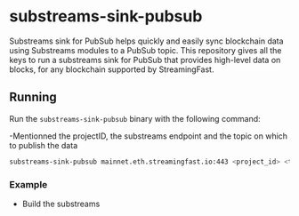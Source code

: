 # substreams-sink-pubsub

Substreams sink for PubSub helps quickly and easily sync blockchain data using Substreams modules to a PubSub topic.
This repository gives all the keys to run a substreams sink for PubSub that provides high-level data on blocks, for any blockchain supported by StreamingFast.  



## Running 

Run the `substreams-sink-pubsub` binary with the following command:

-Mentionned the projectID, the substreams endpoint and the topic on which to publish the data

```bash
substreams-sink-pubsub mainnet.eth.streamingfast.io:443 <project_id> <topic_name> <block_range> <substreams_yaml_path> --module <module_name>
```

### Example 

- Build the substreams 

